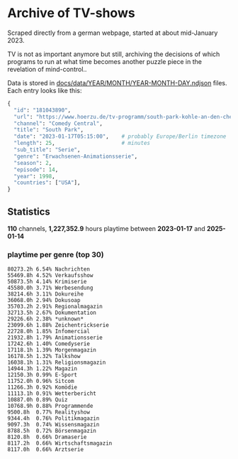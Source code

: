 # Archive of TV-shows

Scraped directly from a german webpage, started at about mid-January 2023.

TV is not as important anymore but still, archiving the decisions of which programs to run at what time
becomes another puzzle piece in the revelation of mind-control.. 

Data is stored in [docs/data/YEAR/MONTH/YEAR-MONTH-DAY.ndjson](docs/data/) files. 
Each entry looks like this:

```python
{
  "id": "181043890", 
  "url": "https://www.hoerzu.de/tv-programm/south-park-kohle-an-den-chefkoch/bid_181043890/", 
  "channel": "Comedy Central", 
  "title": "South Park", 
  "date": "2023-01-17T05:15:00",    # probably Europe/Berlin timezone 
  "length": 25,                     # minutes 
  "sub_title": "Serie", 
  "genre": "Erwachsenen-Animationsserie", 
  "season": 2, 
  "episode": 14, 
  "year": 1998, 
  "countries": ["USA"],
}
```

## Statistics

**110** channels, **1,227,352.9** hours playtime between **2023-01-17** and **2025-01-14**


### playtime per genre (top 30)

    80273.2h 6.54% Nachrichten
    55469.8h 4.52% Verkaufsshow
    50873.5h 4.14% Krimiserie
    45580.0h 3.71% Werbesendung
    38214.6h 3.11% Dokureihe
    36068.0h 2.94% Dokusoap
    35703.2h 2.91% Regionalmagazin
    32713.5h 2.67% Dokumentation
    29226.6h 2.38% *unknown*
    23099.6h 1.88% Zeichentrickserie
    22728.0h 1.85% Infomercial
    21932.8h 1.79% Animationsserie
    17242.6h 1.40% Comedyserie
    17118.1h 1.39% Morgenmagazin
    16178.5h 1.32% Talkshow
    16038.1h 1.31% Religionsmagazin
    14944.3h 1.22% Magazin
    12150.3h 0.99% E-Sport
    11752.0h 0.96% Sitcom
    11266.3h 0.92% Komödie
    11113.1h 0.91% Wetterbericht
    10887.0h 0.89% Quiz
    10768.9h 0.88% Programmende
    9500.8h  0.77% Realityshow
    9344.4h  0.76% Politikmagazin
    9097.3h  0.74% Wissensmagazin
    8788.5h  0.72% Börsenmagazin
    8120.8h  0.66% Dramaserie
    8117.2h  0.66% Wirtschaftsmagazin
    8117.0h  0.66% Arztserie

